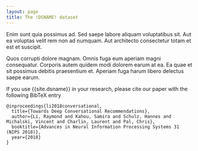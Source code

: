 ```yaml
---
layout: page
title: The !DSNAME! dataset
---
```


Enim sunt quia possimus ad. Sed saepe labore aliquam voluptatibus sit. Aut ea voluptas velit rem non ad numquam. Aut architecto consectetur totam et est et suscipit.

Quos corrupti dolore magnam. Omnis fuga eum aperiam magni consequatur. Corporis autem quidem modi dolorem earum at ea. Ea quae et sit possimus debitis praesentium et. Aperiam fuga harum libero delectus saepe earum.

If you use {{site.dsname}} in your research, please cite our paper with the following BibTeX entry
```
@inproceedings{li2018conversational,
  title={Towards Deep Conversational Recommendations},
  author={Li, Raymond and Kahou, Samira and Schulz, Hannes and Michalski, Vincent and Charlin, Laurent and Pal, Chris},
  booktitle={Advances in Neural Information Processing Systems 31 (NIPS 2018)},
  year={2018}
}
```
